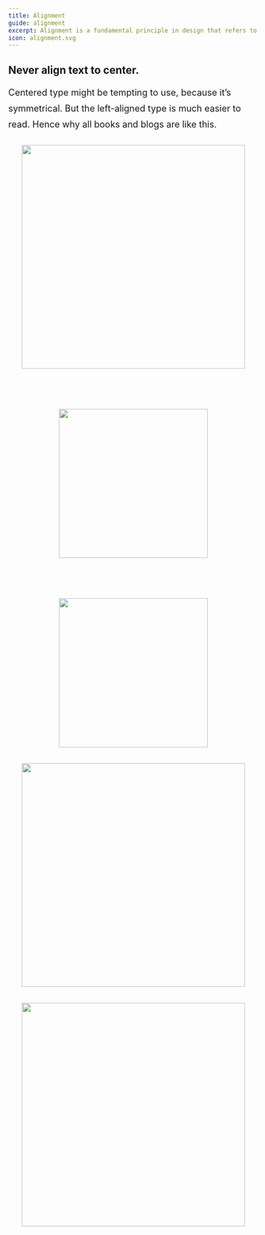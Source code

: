 ```yaml
---
title: Alignment
guide: alignment
excerpt: Alignment is a fundamental principle in design that refers to the positioning and arrangement of elements in a visually pleasing and organized way.
icon: alignment.svg
---
```


<script >
function isInViewport(el) {
    const rect = el.getBoundingClientRect();
    return (
        rect.top >= 0 &&
        rect.left >= 0 &&
        rect.bottom <= (window.innerHeight || document.documentElement.clientHeight) &&
        rect.right <= (window.innerWidth || document.documentElement.clientWidth)

    );
}
function show(theId){
  const element = document.querySelector('#nav_'+theId);
  const section = document.querySelector('#'+theId);
 
  if(section && element)

isInViewport(section) ?
       element.classList.add("active") :
       element.classList.remove("active");
}

const ids = ["why","what_are_colors","three_colors","The_60_30_10_rule","iterate_your_colors","contrast","use_colors_consistently"]

document.addEventListener('scroll', function () {
ids.forEach(one => show(one))

        
  

}, {
    passive: true
});
  </script>

<div class="aside">
  <h2> Lesson Contents: </h2>
  <a href="#never" id="nav_never"> Never align text to center? </a>

</div>
<section id="never">
  <h2>Never align text to center.</h2>
  <p> Centered type might be tempting to use, because it’s symmetrical. But the left-aligned type is much easier to read. Hence why all books and blogs are like this. </p>
   <br>
   <div style="
    display: flex;
    align-items: center;
    flex-direction: column;
    align-items: center;
    gap: 2rem;
">
 
  <img src="/componentui/alignment/Align-center-rag-example.svg"  style="width: 450px;"/>
<br>

  <img src="/componentui/alignment/Align-left-rag-example.svg"  style="width: 300px;"/>
<br>

  <img src="/componentui/alignment/Align-vs-Other-Objects.svg"  style="width: 300px;"/>
  </div>
   <div style="
    display: flex;
    align-items: center;
    flex-direction: column;
    align-items: center;
    gap: 2rem;
    margin-top: 2rem;
">

  <img src="/componentui/alignment/Align-center-desav.svg"  style="width: 450px;"/>
  <img src="/componentui/alignment/Align-left-av.svg"  style="width: 450px;"/>
   </div>
</section>

<style>
  section{
      margin-bottom: 5rem;
  }
  p {
    font-size: 1.125rem;
    line-height: 1.7777778;
    margin: 0.5rem 0;
  }

img{
  max-width: 90%;
}
  .aside {
    position: fixed;
    right: 5%;
    display: flex;
    flex-direction: column;
    top: 15%;
  }


  .aside h2 {
    margin-bottom: 2rem
  }

  .aside a {
    padding-left: 1rem;
    border-left: 3px solid #ccc;
    padding: 0.5rem 1rem;
     color: #999;
  }

  .aside a:hover, .aside a.active{
    border-color: #5d60ef;
    color: #5d60ef;
    background-color: #ded7fb47;
    padding: 0.5rem 1rem;
    font-weight: bold
  }


   @media (max-width: 1262px) {
  .aside {
    display: none;
    }
  }
</style>
